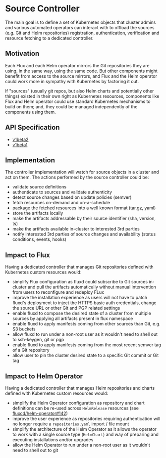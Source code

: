 # Source Controller

The main goal is to define a set of Kubernetes objects that cluster
admins and various automated operators can interact with to offload
the sources (e.g. Git and Helm repositories) registration, authentication,
verification and resource fetching to a dedicated controller.

## Motivation

Each Flux and each Helm operator mirrors the Git repositories they are
using, in the same way, using the same code. But other components
might benefit from access to the source mirrors, and Flux and the Helm
operator could work more in sympathy with Kubernetes by factoring it out.

If "sources" (usually git repos, but also Helm charts and potentially
other things) existed in their own right as Kubernetes resources,
components like Flux and Helm operator could use standard Kubernetes
mechanisms to build on them; and, they could be managed independently
of the components using them.

## API Specification

* [v1beta2](v1beta2/README.md)
* [v1beta1](v1beta1/README.md)

## Implementation

The controller implementation will watch for source objects in a cluster and act on them.
The actions performed by the source controller could be:

* validate source definitions
* authenticate to sources and validate authenticity
* detect source changes based on update policies (semver)
* fetch resources on-demand and on-a-schedule
* package the fetched resources into a well known format (tar.gz, yaml)
* store the artifacts locally
* make the artifacts addressable by their source identifier (sha, version, ts)
* make the artifacts available in-cluster to interested 3rd parties
* notify interested 3rd parties of source changes and availability (status conditions, events, hooks)

## Impact to Flux

Having a dedicated controller that manages Git repositories defined with Kubernetes custom resources would:

* simplify Flux configuration as fluxd could subscribe to Git sources in-cluster and pull the artifacts
automatically without manual intervention from users to reconfigure and redeploy FLux
* improve the installation experience as users will not have to patch fluxd's deployment to inject
the HTTPS basic auth credentials, change the source URL or other Git and PGP related settings
* enable fluxd to compose the desired state of a cluster from multiple sources by applying all artifacts present in flux namespace
* enable fluxd to apply manifests coming from other sources than Git, e.g. S3 buckets
* allow fluxd to run under a non-root user as it wouldn't need to shell out to ssh-keygen, git or pgp 
* enable fluxd to apply manifests coming from the most recent semver tag of a Git repository
* allow user to pin the cluster desired state to a specific Git commit or Git tag

## Impact to Helm Operator

Having a dedicated controller that manages Helm repositories and charts defined with Kubernetes custom
resources would:

* simplify the Helm Operator configuration as repository and chart definitions can be re-used across
  `HelmRelease` resources (see [fluxcd/helm-operator#142](https://github.com/fluxcd/helm-operator/issues/142))
* improve the user experience as repositories requiring authentication will no longer require a
  `repositories.yaml` import / file mount
* simplify the architecture of the Helm Operator as it allows the operator to work with a single
  source type (`HelmChart`) and way of preparing and executing installations and/or upgrades
* allow the Helm Operator to run under a non-root user as it wouldn't need to shell out to git
